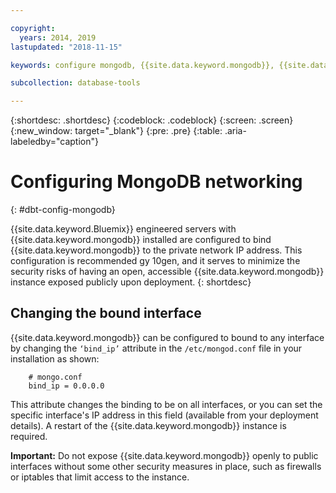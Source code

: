 ```yaml
---

copyright:
  years: 2014, 2019
lastupdated: "2018-11-15"

keywords: configure mongodb, {{site.data.keyword.mongodb}}, {{site.data.keyword.Bluemix}}

subcollection: database-tools

---
```


{:shortdesc: .shortdesc}
{:codeblock: .codeblock}
{:screen: .screen}
{:new_window: target="_blank"}
{:pre: .pre}
{:table: .aria-labeledby="caption"}


# Configuring MongoDB networking
{: #dbt-config-mongodb}

{{site.data.keyword.Bluemix}} engineered servers with {{site.data.keyword.mongodb}} installed are configured to bind {{site.data.keyword.mongodb}} to the private network IP address. This configuration is recommended gy 10gen, and it serves to minimize the security risks of having an open, accessible {{site.data.keyword.mongodb}} instance exposed publicly upon deployment. 
{: shortdesc}

## Changing the bound interface

{{site.data.keyword.mongodb}} can be configured to bound to any interface by changing the `‘bind_ip’` attribute in the `/etc/mongod.conf` file in your installation as shown:

        # mongo.conf
        bind_ip = 0.0.0.0  

This attribute changes the binding to be on all interfaces, or you can set the specific interface's IP address in this field (available from your deployment details). A restart of the {{site.data.keyword.mongodb}} instance is required.

**Important:** Do not expose {{site.data.keyword.mongodb}} openly to public interfaces without some other security measures in place, such as firewalls or iptables that limit access to the instance.
